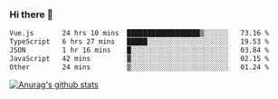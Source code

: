 ### Hi there 👋



<!--
**webB1an/webB1an** is a ✨ _special_ ✨ repository because its `README.md` (this file) appears on your GitHub profile.

Here are some ideas to get you started:

- 🔭 I’m currently working on ...
- 🌱 I’m currently learning ...
- 👯 I’m looking to collaborate on ...
- 🤔 I’m looking for help with ...
- 💬 Ask me about ...
- 📫 How to reach me: ...
- 😄 Pronouns: ...
- ⚡ Fun fact: ...
-->

<!--START_SECTION:waka-->

```txt
Vue.js       24 hrs 10 mins  ██████████████████▒░░░░░░   73.16 %
TypeScript   6 hrs 27 mins   █████░░░░░░░░░░░░░░░░░░░░   19.53 %
JSON         1 hr 16 mins    █░░░░░░░░░░░░░░░░░░░░░░░░   03.84 %
JavaScript   42 mins         ▓░░░░░░░░░░░░░░░░░░░░░░░░   02.15 %
Other        24 mins         ▒░░░░░░░░░░░░░░░░░░░░░░░░   01.24 %
```

<!--END_SECTION:waka-->


[![Anurag's github stats](https://github-readme-stats.vercel.app/api?username=webB1an&show_icons=true&theme=radical)](https://github.com/anuraghazra/github-readme-stats)

